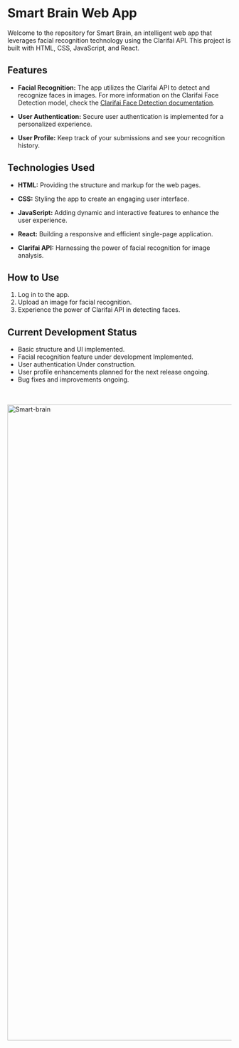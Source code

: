 # Smart Brain Web App

Welcome to the repository for Smart Brain, an intelligent web app that leverages facial recognition technology using the Clarifai API. This project is built with HTML, CSS, JavaScript, and React.

## Features

- **Facial Recognition:** The app utilizes the Clarifai API to detect and recognize faces in images. For more information on the Clarifai Face Detection model, check the [Clarifai Face Detection documentation](https://clarifai.com/clarifai/main/models/face-detection).

- **User Authentication:** Secure user authentication is implemented for a personalized experience.

- **User Profile:** Keep track of your submissions and see your recognition history.

## Technologies Used

- **HTML:** Providing the structure and markup for the web pages.

- **CSS:** Styling the app to create an engaging user interface.

- **JavaScript:** Adding dynamic and interactive features to enhance the user experience.

- **React:** Building a responsive and efficient single-page application.

- **Clarifai API:** Harnessing the power of facial recognition for image analysis.

## How to Use

1. Log in to the app.
2. Upload an image for facial recognition.
3. Experience the power of Clarifai API in detecting faces.

## Current Development Status

- Basic structure and UI implemented.
- Facial recognition feature under development Implemented. 
- User authentication Under construction.
- User profile enhancements planned for the next release ongoing. 
- Bug fixes and improvements ongoing.
  
<br> 
<br>
<img width="1429" alt="Smart-brain" src="https://github.com/char06/smart-brain-ReactApp/assets/24831449/76a52f90-edc2-4fce-b990-73d656b2a6c3">

